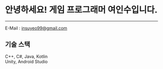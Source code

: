 # 안녕하세요! 게임 프로그래머 여인수입니다.
---
E-Mail : insuyeo99@gmail.com


기술 스택
---
C++, C#, Java, Kotlin<br>
Unity, Android Studio


<!--
**insu57/insu57** is a ✨ _special_ ✨ repository because its `README.md` (this file) appears on your GitHub profile.

Here are some ideas to get you started:

- 🔭 I’m currently working on ...
- 🌱 I’m currently learning ...
- 👯 I’m looking to collaborate on ...
- 🤔 I’m looking for help with ...
- 💬 Ask me about ...
- 📫 How to reach me: ...
- 😄 Pronouns: ...
- ⚡ Fun fact: ...
-->
